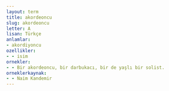 ```yaml
---
layout: term
title: akordeoncu
slug: akordeoncu
letter: A
lisan: Türkçe
anlamlar:
- akordiyoncu
ozellikler:
- - isim
ornekler:
- - Bir akordeoncu, bir darbukacı, bir de yaşlı bir solist.
orneklerkaynak:
- - Naim Kandemir
---
```

